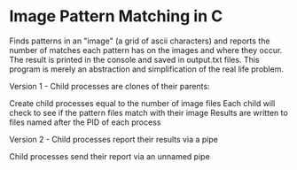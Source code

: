 # Image Pattern Matching in C

Finds patterns in an "image" (a grid of ascii characters) and reports the number of matches each pattern has on the images and where they occur. The result is printed in the console and saved in output.txt files. This program is merely an abstraction and simplification of the real life problem.

Version 1 - Child processes are clones of their parents:

Create child processes equal to the number of image files 
Each child will check to see if the pattern files match with their image 
Results are written to files named after the PID of each process 

Version 2 - Child processes report their results via a pipe

Child processes send their report via an unnamed pipe

